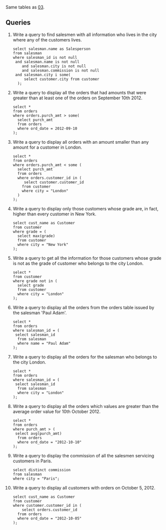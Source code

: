 Same tables as [03](03.md).

## Queries

1. Write a query to find salesmen with all information who lives in the city where any of the customers lives.

   ```mysql
   select salesman.name as Salesperson
   from salesman
   where salesman_id is not null
   	and salesman.name is not null
       and salesman.city is not null
       and salesman.commission is not null
   	and salesman.city i some(
     	select customer.city from customer
     );
   ```

2. Write a query to display all the orders that had amounts that were greater than at least one of the orders on September 10th 2012.

   ```mysql
   select *
   from orders
   where orders.purch_amt > some(
     select purch_amt
     from orders
     where ord_date = 2012-09-10
   );
   ```

3. Write a query to display all orders with an amount smaller than any amount for a customer in London.

   ```mysql
   select *
   from orders
   where orders.purch_amt < some (
     select purch_amt
     from orders
     where orders.customer_id in (
     	select customer.customer_id
       from customer
       where city = "London"
     )
   );
   ```

4. Write a query to display only those customers whose grade are, in fact, higher than every customer in New York.

   ```mysql
   select cust_name as Customer
   from customer
   where grade = (
     select max(grade)
     from customer
     where city = "New York"
   );
   ```

5. Write a query to get all the information for those customers whose grade is not as the grade of customer who belongs to the city London.

   ```mysql
   select *
   from customer
   where grade not in (
     select grade
     from customer
     where city = "London"
   );
   ```

6. Write a query to display all the orders from the orders table issued by the salesman 'Paul Adam'.

   ```mysql
   select *
   from orders
   where salesman_id = (
   	select salesman_id
     from salesman
     where name = "Paul Adam"
   );
   ```

7. Write a query to display all the orders for the salesman who belongs to the city London.

   ```mysql
   select *
   from orders
   where salesman_id = (
   	select salesman_id
     from salesman
     where city = "London"
   );
   ```

8. Write a query to display all the orders which values are greater than the average order value for 10th October 2012.

   ```mysql
   select *
   from orders
   where purch_amt > (
   	select avg(purch_amt)
     from orders
     where ord_date = "2012-10-10"
   );
   ```

9. Write a query to display the commission of all the salesmen servicing customers in Paris.

   ```mysql
   select distinct commission
   from salesman
   where city = "Paris";
   ```

10. Write a query to display all customers with orders on October 5, 2012.

    ```mysql
    select cust_name as Customer
    from customer
    where customer.customer_id in (
    	select orders.customer_id
      from orders
      where ord_date = "2012-10-05"
    );
    ```

